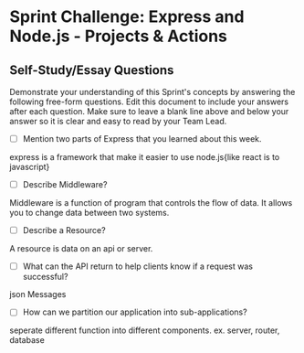# Sprint Challenge: Express and Node.js - Projects & Actions
## Self-Study/Essay Questions

Demonstrate your understanding of this Sprint's concepts by answering the following free-form questions. Edit this document to include your answers after each question. Make sure to leave a blank line above and below your answer so it is clear and easy to read by your Team Lead.

- [ ] Mention two parts of Express that you learned about this week.

express is a framework that make it easier to use node.js{like react is to javascript}

- [ ] Describe Middleware?

Middleware is a function of program that controls the flow of data. It allows you to change data between two systems.

- [ ] Describe a Resource?

A resource is data on an api or server.

- [ ] What can the API return to help clients know if a request was successful?

json Messages

- [ ] How can we partition our application into sub-applications?

seperate different function into different components. ex. server, router, database
